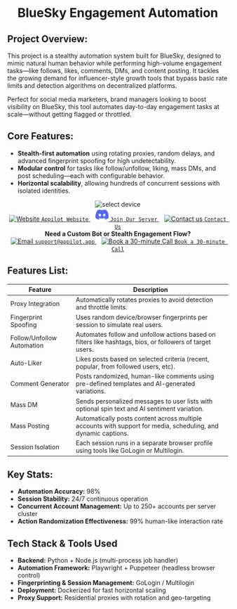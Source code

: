 <h1 align="center">BlueSky Engagement Automation</h1>

## Project Overview:
This project is a stealthy automation system built for BlueSky, designed to mimic natural human behavior while performing high-volume engagement tasks—like follows, likes, comments, DMs, and content posting. It tackles the growing demand for influencer-style growth tools that bypass basic rate limits and detection algorithms on decentralized platforms.

Perfect for social media marketers, brand managers looking to boost visibility on BlueSky, this tool automates day-to-day engagement tasks at scale—without getting flagged or throttled.

## Core Features:
- **Stealth-first automation** using rotating proxies, random delays, and advanced fingerprint spoofing for high undetectability.
- **Modular control** for tasks like follow/unfollow, liking, mass DMs, and post scheduling—each with configurable behavior.
- **Horizontal scalability**, allowing hundreds of concurrent sessions with isolated identities.

<div align="center">
  <img
    src="https://github.com/user-attachments/assets/d200549d-7613-446f-a43b-19a4117ca360"
    alt="select device"
    width="600px"
  />
</div>


<div align="center">
  <a href="https://appilot.app/">
    <img
      alt="Website"
      width="25px"
      src="https://github.com/user-attachments/assets/8e5f3af3-b098-4c1d-980d-df9aebc680d0"
    />
    <code>Appilot Website</code>
  </a>
  &nbsp;&nbsp;
  <a href="https://discord.gg/3CZ5muJdF2">
    <img
      alt="Join Our Server"
      width="30px"
      src="https://github.com/Zeeshanahmad4/RealEstateMate-WhatsApp-Group-Management-Bot/blob/main/discord-icon-svgrepo-com.svg"
    />
    <code>Join Our Server</code>
  </a>
  &nbsp;&nbsp;
  <a href="https://t.me/devpilot1">
    <img
      alt="Contact us"
      width="30px"
      src="https://edent.github.io/SuperTinyIcons/images/svg/telegram.svg"
    />
    <code>Contact Us</code>
  </a>
</div>

<div align="center">
<strong> Need a Custom Bot or Stealth Engagement Flow?</strong>

<div align="center">
  <a href="mailto:support@appilot.app">
  <img
    alt="Email"
    width="30px"
    src="https://github.com/user-attachments/assets/91c8d428-32b7-4be0-91fa-2e42c902b5b8"
  />
  <code>support@appilot.app</code>
</a>
  &nbsp;&nbsp;
  <a href="https://cal.com/app-pilot-m8i8oo/30min">
  <img
    alt="Book a 30-minute Call"
    width="30px"
    src="https://github.com/user-attachments/assets/cd3e5c7b-3e4e-4bb3-b242-bcc20ee78f13"
  />
  <code>Book a 30-minute Call</code>
</a>
<span>

<div align="left">

## Features List:
| Feature                    | Description                                                                                                    |
| -------------------------- | -------------------------------------------------------------------------------------------------------------- |
| Proxy Integration          | Automatically rotates proxies to avoid detection and throttle limits.                                          |
| Fingerprint Spoofing       | Uses random device/browser fingerprints per session to simulate real users.                                    |
| Follow/Unfollow Automation | Automates follow and unfollow actions based on filters like hashtags, bios, or followers of target users.      |
| Auto-Liker                 | Likes posts based on selected criteria (recent, popular, from followed users, etc).                            |
| Comment Generator          | Posts randomized, human-like comments using pre-defined templates and AI-generated variations.                 |
| Mass DM                    | Sends personalized messages to user lists with optional spin text and AI sentiment variation.                  |
| Mass Posting               | Automatically posts content across multiple accounts with support for media, scheduling, and dynamic captions. |
| Session Isolation          | Each session runs in a separate browser profile using tools like GoLogin or Multilogin.                        |


## Key Stats:
- **Automation Accuracy:** 98%
- **Session Stability:** 24/7 continuous operation
- **Concurrent Account Management:** Up to 250+ accounts per server cluster
- **Action Randomization Effectiveness:** 99% human-like interaction rate

## Tech Stack & Tools Used
- **Backend:** Python + Node.js (multi-process job handler)
- **Automation Framework:** Playwright + Puppeteer (headless browser control)
- **Fingerprinting & Session Management:** GoLogin / Multilogin
- **Deployment:** Dockerized for fast horizontal scaling
- **Proxy Support:** Residential proxies with rotation and geo-targeting
